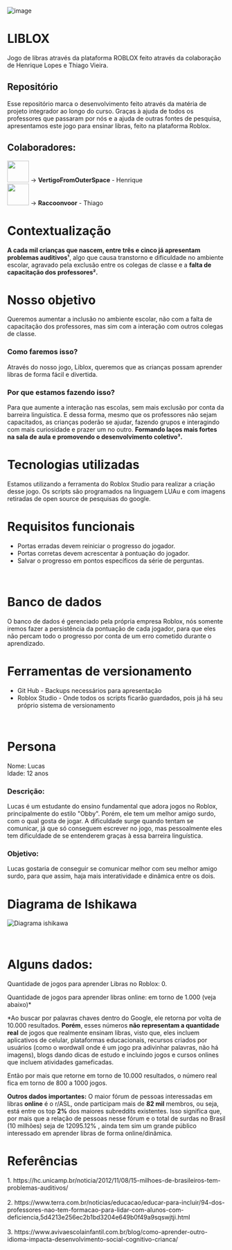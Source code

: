 ![image](https://github.com/user-attachments/assets/1e09b099-571a-4016-93c3-80f807af036a)

# LIBLOX
Jogo de libras através da plataforma ROBLOX feito através da colaboração de Henrique Lopes e Thiago Vieira.

## Repositório
Esse repositório marca o desenvolvimento feito através da matéria de projeto integrador ao longo do curso. Graças à ajuda de todos os professores que passaram por nós e a ajuda de outras fontes de pesquisa, apresentamos este jogo para ensinar libras, feito na plataforma Roblox.

## Colaboradores:
<img src="https://github.com/user-attachments/assets/d7b34f4e-3c38-4b09-8bd5-53013e94348b" style="width:50px; height:50px;"> -> **VertigoFromOuterSpace** - Henrique <br>
<img src="https://github.com/user-attachments/assets/c88bd63d-f727-418c-ad73-6e2c2a8aba5b" style="width:50px; height:50px;"> -> **Raccoonvoor** - Thiago <br>

<h1>Contextualização</h1>

<strong>A cada mil crianças que nascem, entre três e cinco já apresentam problemas auditivos¹</strong>, algo que causa transtorno e dificuldade no ambiente escolar, agravado pela exclusão entre os colegas de classe e a <strong>falta de capacitação dos professores².</strong>

<h1>Nosso objetivo</h1>
Queremos aumentar a inclusão no ambiente escolar, não com a falta de capacitação dos professores, mas sim com a interação com outros colegas de classe.
<h3>Como faremos isso?</h3>
Através do nosso jogo, Liblox, queremos que as crianças possam aprender libras de forma fácil e divertida.
<h3>Por que estamos fazendo isso?</h3>
Para que aumente a interação nas escolas, sem mais exclusão por conta da barreira linguística. E dessa forma, mesmo que os professores não sejam capacitados, as crianças poderão se ajudar, fazendo grupos e interagindo com mais curiosidade e prazer um no outro. <strong>Formando laços mais fortes na sala de aula e promovendo o desenvolvimento coletivo³.</strong>
<br>

<h1>Tecnologias utilizadas</h1>
Estamos utilizando a ferramenta do Roblox Studio para realizar a criação desse jogo. Os scripts são programados na linguagem LUAu e com imagens retiradas de open source de pesquisas do google.
<br>

<h1>Requisitos funcionais</h1>
<ul>
  <li>Portas erradas devem reiniciar o progresso do jogador.</li>
  <li>Portas corretas devem acrescentar à pontuação do jogador.</li>
  <li>Salvar o progresso em pontos específicos da série de perguntas.</li>
</ul>
<br>


<h1>Banco de dados</h1>
O banco de dados é gerenciado pela própria empresa Roblox, nós somente iremos fazer a persistência da pontuação de cada jogador, para que eles não percam todo o progresso por conta de um erro cometido durante o aprendizado.
<br>

<h1>Ferramentas de versionamento</h1>
<ul>
  <li>Git Hub - Backups necessários para apresentação</li>
  <li>Roblox Studio - Onde todos os scripts ficarão guardados, pois já há seu próprio sistema de versionamento</li>
</ul>
<br>
<h1>Persona</h1>

Nome: Lucas
<br>
Idade: 12 anos

<h3>Descrição:</h3>
Lucas é um estudante do ensino fundamental que adora jogos no Roblox, principalmente do estilo "Obby". Porém, ele tem um melhor amigo surdo, com o qual gosta de jogar. A dificuldade surge quando tentam se comunicar, já que só conseguem escrever no jogo, mas pessoalmente eles tem dificuldade de se entenderem graças à essa barreira linguística.

<h3>Objetivo:</h3>
Lucas gostaria de conseguir se comunicar melhor com seu melhor amigo surdo, para que assim, haja mais interatividade e dinâmica entre os dois.












<h1>Diagrama de Ishikawa</h1>

![Diagrama ishikawa](https://github.com/user-attachments/assets/ed1e65d7-6401-43fe-bbed-af6d4abe3ef3)

<br>

<h1>Alguns dados:</h1>

Quantidade de jogos para aprender Libras no Roblox: 0.

Quantidade de jogos para aprender libras online: em torno de 1.000 (veja abaixo)*

*Ao buscar por palavras chaves dentro do Google, ele retorna por volta de 10.000 resultados. <strong>Porém</strong>, esses números <strong>não representam a quantidade real</strong> de jogos que realmente ensinam libras, visto que, eles incluem aplicativos de celular, plataformas educacionais, recursos criados por usuários (como o wordwall onde é um jogo pra adivinhar palavras, não há imagens), blogs dando dicas de estudo e incluindo jogos e cursos onlines que incluem atividades gameficadas.

Então por mais que retorne em torno de 10.000 resultados, o número real fica em torno de 800 a 1000 jogos.

<strong>Outros dados importantes:</strong>
O maior fórum de pessoas interessadas em libras <strong>online</strong> é o r/ASL, onde participam mais de <strong>82 mil</strong> membros, ou seja, está entre os top <strong>2%</strong> dos maiores subreddits existentes. Isso significa que, por mais que a relação de pessoas nesse fórum e o total de surdas no Brasil (10 milhões) seja de 12095.12% , ainda tem sim um grande público interessado em aprender libras de forma online/dinâmica.








<h1>Referências</h1>
1. https://hc.unicamp.br/noticia/2012/11/08/15-milhoes-de-brasileiros-tem-problemas-auditivos/
<br><br>
2. https://www.terra.com.br/noticias/educacao/educar-para-incluir/94-dos-professores-nao-tem-formacao-para-lidar-com-alunos-com-deficiencia,5d4213e256ec2b1bd3204e649b0f49a9sqswjtji.html
<br><br>
3. https://www.avivaescolainfantil.com.br/blog/como-aprender-outro-idioma-impacta-desenvolvimento-social-cognitivo-crianca/
